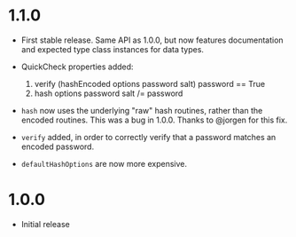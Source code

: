 # 1.1.0

- First stable release. Same API as 1.0.0, but now features documentation and
  expected type class instances for data types.

- QuickCheck properties added:

  1. verify (hashEncoded options password salt) password == True
  2. hash options password salt /= password

- `hash` now uses the underlying "raw" hash routines, rather than the encoded
  routines. This was a bug in 1.0.0. Thanks to @jorgen for this fix.

- `verify` added, in order to correctly verify that a password matches an 
  encoded password.

- `defaultHashOptions` are now more expensive.

# 1.0.0

- Initial release
